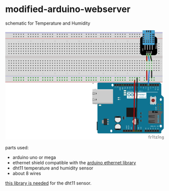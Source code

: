 # modified-arduino-webserver

schematic for Temperature and Humidity 

![schemeatic](temp-hum-web_bb.png)

parts used:

<ul>
  <li>arduino uno or mega</li>
  <li>ethernet shield compatible with the <a href="https://www.arduino.cc/en/Reference/Ethernet">arduino ethernet library </a> </li>
  <li>dht11 temperature and humidity sensor</li>
  <li>about 8 wires</li>
</ul>

[this library is needed](https://github.com/adidax/dht11) for the dht11 sensor.

